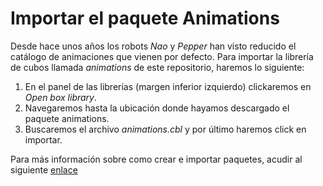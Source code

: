 # Importar el paquete Animations

Desde hace unos años los robots *Nao* y *Pepper* han visto reducido el catálogo de animaciones que vienen por defecto. Para importar la librería de cubos llamada *animations* de este repositorio, haremos lo siguiente: 

1. En el panel de las librerías (margen inferior izquierdo) clickaremos en *Open box library*. 
2. Navegaremos hasta la ubicación donde hayamos descargado el paquete animations. 
3. Buscaremos el archivo *animations.cbl* y por último haremos click en importar. 

Para más información sobre como crear e importar paquetes, acudir al siguiente [enlace](http://doc.aldebaran.com/2-5/software/choregraphe/panels/box_libraries_panel.html#box-library-formats)
